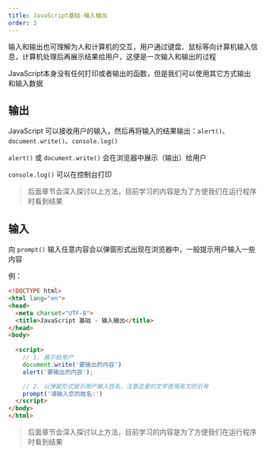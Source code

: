 ```yaml
---
title: JavaScript基础-输入输出
order: 3
---
```


输入和输出也可理解为人和计算机的交互，用户通过键盘、鼠标等向计算机输入信息，计算机处理后再展示结果给用户，这便是一次输入和输出的过程

JavaScript本身没有任何打印或者输出的函数，但是我们可以使用其它方式输出和输入数据

## 输出

JavaScript 可以接收用户的输入，然后再将输入的结果输出：`alert()`、`document.write()`、`console.log()`

`alert()` 或 `document.write()` 会在浏览器中展示（输出）给用户

`console.log()` 可以在控制台打印

> 后面章节会深入探讨以上方法，目前学习的内容是为了方便我们在运行程序时看到结果

## 输入

向 `prompt()` 输入任意内容会以弹窗形式出现在浏览器中，一般提示用户输入一些内容

例：

```html
<!DOCTYPE html>
<html lang="en">
<head>
  <meta charset="UTF-8">
  <title>JavaScript 基础 - 输入输出</title>
</head>
<body>
  
  <script> 
    // 1. 展示给用户
    document.write('要输出的内容')
    alert('要输出的内容');

    // 2. 以弹窗形式提示用户输入姓名，注意这里的文字使用英文的引号
    prompt('请输入您的姓名:')
  </script>
</body>
</html>
```

>  后面章节会深入探讨以上方法，目前学习的内容是为了方便我们在运行程序时看到结果
